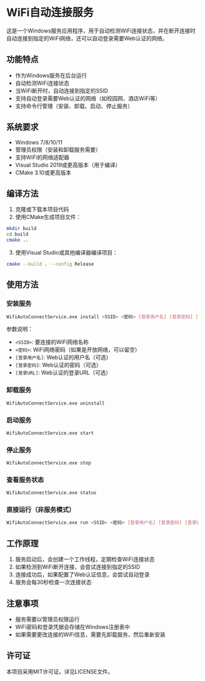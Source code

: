 # WiFi自动连接服务

这是一个Windows服务应用程序，用于自动检测WiFi连接状态，并在断开连接时自动连接到指定的WiFi网络，还可以自动登录需要Web认证的网络。

## 功能特点

- 作为Windows服务在后台运行
- 自动检测WiFi连接状态
- 当WiFi断开时，自动连接到指定的SSID
- 支持自动登录需要Web认证的网络（如校园网、酒店WiFi等）
- 支持命令行管理（安装、卸载、启动、停止服务）

## 系统要求

- Windows 7/8/10/11
- 管理员权限（安装和卸载服务需要）
- 支持WiFi的网络适配器
- Visual Studio 2019或更高版本（用于编译）
- CMake 3.10或更高版本

## 编译方法

1. 克隆或下载本项目代码
2. 使用CMake生成项目文件：

```bash
mkdir build
cd build
cmake ..
```

3. 使用Visual Studio或其他编译器编译项目：

```bash
cmake --build . --config Release
```

## 使用方法

### 安装服务

```bash
WifiAutoConnectService.exe install <SSID> <密码> [登录用户名] [登录密码] [登录URL]
```

参数说明：
- `<SSID>`: 要连接的WiFi网络名称
- `<密码>`: WiFi网络密码（如果是开放网络，可以留空）
- `[登录用户名]`: Web认证的用户名（可选）
- `[登录密码]`: Web认证的密码（可选）
- `[登录URL]`: Web认证的登录URL（可选）

### 卸载服务

```bash
WifiAutoConnectService.exe uninstall
```

### 启动服务

```bash
WifiAutoConnectService.exe start
```

### 停止服务

```bash
WifiAutoConnectService.exe stop
```

### 查看服务状态

```bash
WifiAutoConnectService.exe status
```

### 直接运行（非服务模式）

```bash
WifiAutoConnectService.exe run <SSID> <密码> [登录用户名] [登录密码] [登录URL]
```

## 工作原理

1. 服务启动后，会创建一个工作线程，定期检查WiFi连接状态
2. 如果检测到WiFi断开连接，会尝试连接到指定的SSID
3. 连接成功后，如果配置了Web认证信息，会尝试自动登录
4. 服务会每30秒检查一次连接状态

## 注意事项

- 服务需要以管理员权限运行
- WiFi密码和登录凭据会存储在Windows注册表中
- 如果需要更改连接的WiFi信息，需要先卸载服务，然后重新安装

## 许可证

本项目采用MIT许可证。详见LICENSE文件。